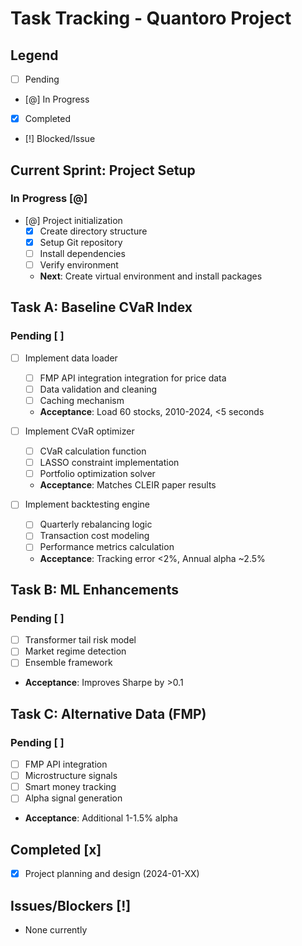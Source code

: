 # Task Tracking - Quantoro Project

## Legend
- [ ] Pending
- [@] In Progress  
- [x] Completed
- [!] Blocked/Issue

## Current Sprint: Project Setup

### In Progress [@]
- [@] Project initialization
  - [x] Create directory structure
  - [x] Setup Git repository
  - [ ] Install dependencies
  - [ ] Verify environment
  - **Next**: Create virtual environment and install packages

## Task A: Baseline CVaR Index

### Pending [ ]
- [ ] Implement data loader
  - [ ] FMP API integration integration for price data
  - [ ] Data validation and cleaning
  - [ ] Caching mechanism
  - **Acceptance**: Load 60 stocks, 2010-2024, <5 seconds

- [ ] Implement CVaR optimizer
  - [ ] CVaR calculation function
  - [ ] LASSO constraint implementation
  - [ ] Portfolio optimization solver
  - **Acceptance**: Matches CLEIR paper results

- [ ] Implement backtesting engine
  - [ ] Quarterly rebalancing logic
  - [ ] Transaction cost modeling
  - [ ] Performance metrics calculation
  - **Acceptance**: Tracking error <2%, Annual alpha ~2.5%

## Task B: ML Enhancements

### Pending [ ]
- [ ] Transformer tail risk model
- [ ] Market regime detection
- [ ] Ensemble framework
- **Acceptance**: Improves Sharpe by >0.1

## Task C: Alternative Data (FMP)

### Pending [ ]
- [ ] FMP API integration
- [ ] Microstructure signals
- [ ] Smart money tracking
- [ ] Alpha signal generation
- **Acceptance**: Additional 1-1.5% alpha

## Completed [x]
- [x] Project planning and design (2024-01-XX)

## Issues/Blockers [!]
- None currently
